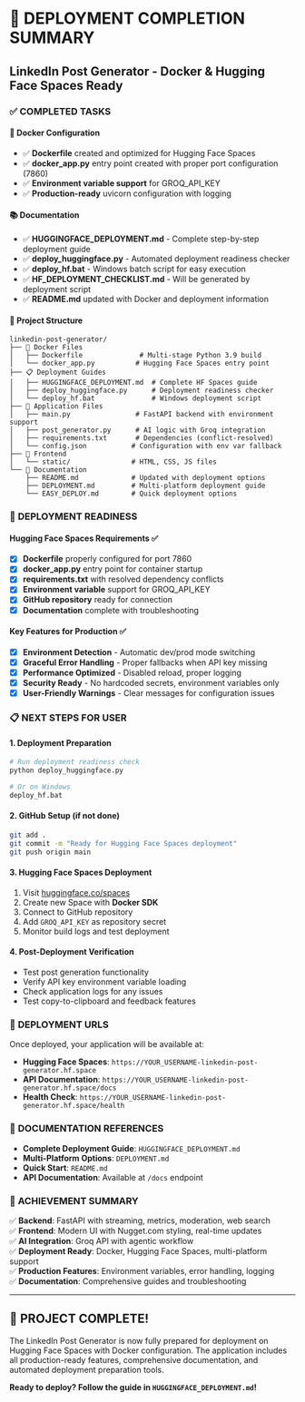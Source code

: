 # 🎉 DEPLOYMENT COMPLETION SUMMARY

## LinkedIn Post Generator - Docker & Hugging Face Spaces Ready

### ✅ **COMPLETED TASKS**

#### 🐳 **Docker Configuration**
- ✅ **Dockerfile** created and optimized for Hugging Face Spaces
- ✅ **docker_app.py** entry point created with proper port configuration (7860)
- ✅ **Environment variable support** for GROQ_API_KEY
- ✅ **Production-ready** uvicorn configuration with logging

#### 📚 **Documentation**
- ✅ **HUGGINGFACE_DEPLOYMENT.md** - Complete step-by-step deployment guide
- ✅ **deploy_huggingface.py** - Automated deployment readiness checker
- ✅ **deploy_hf.bat** - Windows batch script for easy execution
- ✅ **HF_DEPLOYMENT_CHECKLIST.md** - Will be generated by deployment script
- ✅ **README.md** updated with Docker and deployment information

#### 🔧 **Project Structure**
```
linkedin-post-generator/
├── 🐳 Docker Files
│   ├── Dockerfile              # Multi-stage Python 3.9 build
│   └── docker_app.py          # Hugging Face Spaces entry point
├── 📋 Deployment Guides  
│   ├── HUGGINGFACE_DEPLOYMENT.md  # Complete HF Spaces guide
│   ├── deploy_huggingface.py      # Deployment readiness checker
│   └── deploy_hf.bat              # Windows deployment script
├── 🚀 Application Files
│   ├── main.py                # FastAPI backend with environment support
│   ├── post_generator.py      # AI logic with Groq integration
│   ├── requirements.txt       # Dependencies (conflict-resolved)
│   └── config.json           # Configuration with env var fallback
├── 🎨 Frontend
│   └── static/               # HTML, CSS, JS files
└── 📖 Documentation
    ├── README.md             # Updated with deployment options
    ├── DEPLOYMENT.md         # Multi-platform deployment guide
    └── EASY_DEPLOY.md        # Quick deployment options
```

### 🚀 **DEPLOYMENT READINESS**

#### Hugging Face Spaces Requirements ✅
- [x] **Dockerfile** properly configured for port 7860
- [x] **docker_app.py** entry point for container startup
- [x] **requirements.txt** with resolved dependency conflicts
- [x] **Environment variable** support for GROQ_API_KEY
- [x] **GitHub repository** ready for connection
- [x] **Documentation** complete with troubleshooting

#### Key Features for Production ✅
- [x] **Environment Detection** - Automatic dev/prod mode switching
- [x] **Graceful Error Handling** - Proper fallbacks when API key missing
- [x] **Performance Optimized** - Disabled reload, proper logging
- [x] **Security Ready** - No hardcoded secrets, environment variables only
- [x] **User-Friendly Warnings** - Clear messages for configuration issues

### 📋 **NEXT STEPS FOR USER**

#### 1. **Deployment Preparation**
```bash
# Run deployment readiness check
python deploy_huggingface.py

# Or on Windows
deploy_hf.bat
```

#### 2. **GitHub Setup** (if not done)
```bash
git add .
git commit -m "Ready for Hugging Face Spaces deployment"
git push origin main
```

#### 3. **Hugging Face Spaces Deployment**
1. Visit [huggingface.co/spaces](https://huggingface.co/spaces)
2. Create new Space with **Docker SDK**
3. Connect to GitHub repository
4. Add `GROQ_API_KEY` as repository secret
5. Monitor build logs and test deployment

#### 4. **Post-Deployment Verification**
- Test post generation functionality
- Verify API key environment variable loading
- Check application logs for any issues
- Test copy-to-clipboard and feedback features

### 🔗 **DEPLOYMENT URLS**

Once deployed, your application will be available at:
- **Hugging Face Spaces**: `https://YOUR_USERNAME-linkedin-post-generator.hf.space`
- **API Documentation**: `https://YOUR_USERNAME-linkedin-post-generator.hf.space/docs`
- **Health Check**: `https://YOUR_USERNAME-linkedin-post-generator.hf.space/health`

### 📖 **DOCUMENTATION REFERENCES**

- **Complete Deployment Guide**: `HUGGINGFACE_DEPLOYMENT.md`
- **Multi-Platform Options**: `DEPLOYMENT.md`
- **Quick Start**: `README.md`
- **API Documentation**: Available at `/docs` endpoint

### 🎯 **ACHIEVEMENT SUMMARY**

✅ **Backend**: FastAPI with streaming, metrics, moderation, web search  
✅ **Frontend**: Modern UI with Nugget.com styling, real-time updates  
✅ **AI Integration**: Groq API with agentic workflow  
✅ **Deployment Ready**: Docker, Hugging Face Spaces, multi-platform support  
✅ **Production Features**: Environment variables, error handling, logging  
✅ **Documentation**: Comprehensive guides and troubleshooting  

---

## 🎉 **PROJECT COMPLETE!**

The LinkedIn Post Generator is now fully prepared for deployment on Hugging Face Spaces with Docker configuration. The application includes all production-ready features, comprehensive documentation, and automated deployment preparation tools.

**Ready to deploy? Follow the guide in `HUGGINGFACE_DEPLOYMENT.md`!**
